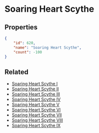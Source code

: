 # Soaring Heart Scythe

<no description available>

## Properties

```json
{
    "id": 620,
    "name": "Soaring Heart Scythe",
    "count": -100
}
```

## Related

- [Soaring Heart Scythe I](../items/18690-soaring-heart-scythe-i.md)
- [Soaring Heart Scythe II](../items/18691-soaring-heart-scythe-ii.md)
- [Soaring Heart Scythe III](../items/18692-soaring-heart-scythe-iii.md)
- [Soaring Heart Scythe IV](../items/18693-soaring-heart-scythe-iv.md)
- [Soaring Heart Scythe V](../items/18694-soaring-heart-scythe-v.md)
- [Soaring Heart Scythe VI](../items/18695-soaring-heart-scythe-vi.md)
- [Soaring Heart Scythe VII](../items/18696-soaring-heart-scythe-vii.md)
- [Soaring Heart Scythe VIII](../items/18697-soaring-heart-scythe-viii.md)
- [Soaring Heart Scythe IX](../items/18698-soaring-heart-scythe-ix.md)

